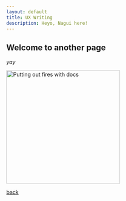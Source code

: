 ```yaml
---
layout: default
title: UX Writing
description: Heyo, Nagui here!
---
```


## Welcome to another page

_yay_

<div>
<img src="https://images.unsplash.com/photo-1629904888780-8de0c7aeed28?ixlib=rb-4.0.3&ixid=M3wxMjA3fDB8MHxwaG90by1wYWdlfHx8fGVufDB8fHx8fA%3D%3D&auto=format&fit=crop&w=1170&q=80" alt="Putting out fires with docs" width="300">
</div>


[back](./)